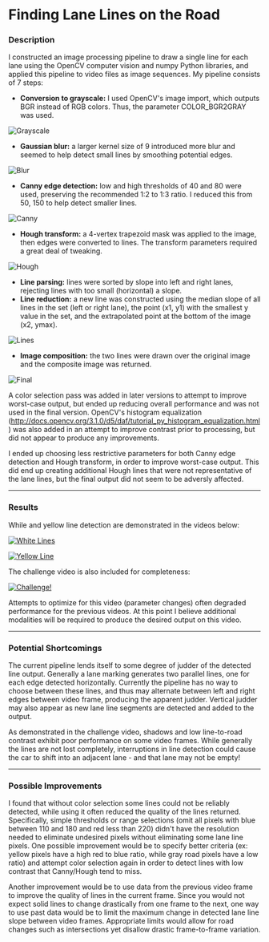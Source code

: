 # **Finding Lane Lines on the Road** 


### Description

I constructed an image processing pipeline to draw a single line for each lane using the OpenCV computer vision and numpy Python libraries, and applied this pipeline to video files as image sequences.  My pipeline consists of 7 steps:
* **Conversion to grayscale:** I used OpenCV's image import, which outputs BGR instead of RGB colors.  Thus, the parameter COLOR_BGR2GRAY was used.

![Grayscale](./writeup/grayscale.jpg)

* **Gaussian blur:** a larger kernel size of 9 introduced more blur and seemed to help detect small lines by smoothing potential edges.

![Blur](./writeup/blur.jpg)

* **Canny edge detection:** low and high thresholds of 40 and 80 were used, preserving the recommended 1:2 to 1:3 ratio.  I reduced this from 50, 150 to help detect smaller lines.

![Canny](./writeup/canny.jpg)

* **Hough transform:** a 4-vertex trapezoid mask was applied to the image, then edges were converted to lines.  The transform parameters required a great deal of tweaking.

![Hough](./writeup/hough.jpg)

* **Line parsing:** lines were sorted by slope into left and right lanes, rejecting lines with too small (horizontal) a slope.
* **Line reduction:** a new line was constructed using the median slope of all lines in the set (left or right lane), the point (x1, y1) with the smallest y value in the set, and the extrapolated point at the bottom of the image (x2, ymax).

![Lines](./writeup/lineset.jpg)

* **Image composition:** the two lines were drawn over the original image and the composite image was returned.

![Final](./writeup/final.jpg)

A color selection pass was added in later versions to attempt to improve worst-case output, but ended up reducing overall performance and was not used in the final version.  OpenCV's histogram equalization (http://docs.opencv.org/3.1.0/d5/daf/tutorial_py_histogram_equalization.html) was also added in an attempt to improve contrast prior to processing, but did not appear to produce any improvements.

I ended up choosing less restrictive parameters for both Canny edge detection and Hough transform, in order to improve worst-case output.  This did end up creating additional Hough lines that were not representative of the lane lines, but the final output did not seem to be adversly affected.

---

### Results

While and yellow line detection are demonstrated in the videos below:

[![White Lines](./writeup/final.jpg)](./solidWhiteRight.mp4)

[![Yellow Line](./writeup/solidYellowCurve.jpg)](./solidYellowLeft.mp4)

The challenge video is also included for completeness:

[![Challenge!](./writeup/challenge_03.png)](./extra.mp4)

Attempts to optimize for this video (parameter changes) often degraded performance for the previous videos.  At this point I believe additional modalities will be required to produce the desired output on this video.

---

### Potential Shortcomings

The current pipeline lends itself to some degree of judder of the detected line output.  Generally a lane marking generates two parallel lines, one for each edge detected horizontally.  Currently the pipeline has no way to choose between these lines, and thus may alternate between left and right edges between video frame, producing the apparent judder.  Vertical judder may also appear as new lane line segments are detected and added to the output.

As demonstrated in the challenge video, shadows and low line-to-road contrast exhibit poor performance on some video frames.  While generally the lines are not lost completely, interruptions in line detection could cause the car to shift into an adjacent lane - and that lane may not be empty!

---

### Possible Improvements

I found that without color selection some lines could not be reliably detected, while using it often reduced the quality of the lines returned.  Specifically, simple thresholds or range selections (omit all pixels with blue between 110 and 180 and red less than 220) didn't have the resolution needed to eliminate undesired pixels without eliminating some lane line pixels.  One possible improvement would be to specify better criteria (ex: yellow pixels have a high red to blue ratio, while gray road pixels have a low ratio) and attempt color selection again in order to detect lines with low contrast that Canny/Hough tend to miss.

Another improvement would be to use data from the previous video frame to improve the quality of lines in the current frame.  Since you would not expect solid lines to change drastically from one frame to the next, one way to use past data would be to limit the maximum change in detected lane line slope between video frames.  Appropriate limits would allow for road changes such as intersections yet disallow drastic frame-to-frame variation.
